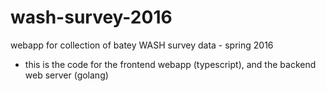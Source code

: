# wash-survey-2016
webapp for collection of batey WASH survey data - spring 2016

- this is the code for the frontend webapp (typescript), and the backend web server (golang)

